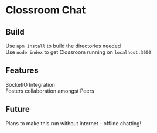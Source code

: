 # Clossroom Chat

## Build 
Use `npm install` to build the directories needed  
Use `node index` to get Clossroom running on `localhost:3000`

## Features  
SocketIO Integration  
Fosters collaboration amongst Peers

## Future  
Plans to make this run without internet - offline chatting!